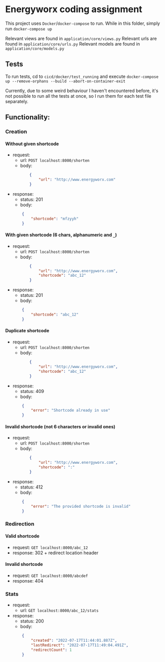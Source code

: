 # Energyworx coding assignment


This project uses `Docker`/`docker-compose` to run. While in this folder, simply run
`docker-compose up`

Relevant views are found in `application/core/views.py`
Relevant urls are found in `application/core/urls.py`
Relevant models are found in `application/core/models.py`

## Tests
To run tests, cd to `cicd/docker/test_running` and execute `docker-compose up --remove-orphans --build --abort-on-container-exit`

Currently, due to some weird behaviour I haven't encountered before, it's not possible to run all the tests at once, so I run them for each test file separately.

## Functionality:

### Creation

#### Without given shortcode
- request:
    - url: `POST localhost:8000/shorten`
    - body:
        ``` json
            {
                "url": "http://www.energyworx.com"
            }
        ```
- response:
    - status: 201
    - body: 
    ``` json
        {
            "shortcode": "mfzyyh"
        }
    ```

#### With given shortcode (6 chars, alphanumeric and `_`)
- request:
    - url: `POST localhost:8000/shorten`
    - body:
        ``` json
            {
                "url": "http://www.energyworx.com",
                "shortcode": "abc_12"
            }
        ```
- response:
    - status: 201
    - body: 
    ``` json
        {
            "shortcode": "abc_12"
        }
    ```

#### Duplicate shortcode
- request:
    - url: `POST localhost:8000/shorten`
    - body:
        ``` json
            {
                "url": "http://www.energyworx.com",
                "shortcode": "abc_12"
            }
        ```
- response:
    - status: 409
    - body: 
    ``` json
        {
            "error": "Shortcode already in use"
        }
    ```

#### Invalid shortcode (not 6 characters or invalid ones)
- request:
    - url: `POST localhost:8000/shorten`
    - body:
        ``` json
            {
                "url": "http://www.energyworx.com",
                "shortcode": ":"
            }
        ```
- response:
    - status: 412
    - body: 
    ``` json
        {
            "error": "The provided shortcode is invalid"
        }
    ```

### Redirection

#### Valid shortcode
- request: `GET localhost:8000/abc_12`
- response: 302 + redirect location header

#### Invalid shortcode
- request: `GET localhost:8000/abcdef`
- response: 404

### Stats

- request:
    - url: `GET localhost:8000/abc_12/stats`
- response:
    - status: 200
    - body: 
    ``` json
        {
            "created": "2022-07-17T11:44:01.887Z", 
            "lastRedirect": "2022-07-17T11:49:04.491Z", 
            "redirectCount": 1
        }
    ```
